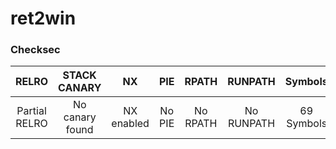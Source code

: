 # ret2win

### Checksec
|RELRO        |STACK CANARY   |NX        |PIE   |RPATH   |RUNPATH   |Symbols   |FORTIFY|Fortified|Fortifiable|FILE   |
|:-----------:|:-------------:|:--------:|:----:|:------:|:--------:|:--------:|:-----:|:-------:|:---------:|:-----:|
|Partial RELRO|No canary found|NX enabled|No PIE|No RPATH|No RUNPATH|69 Symbols|No     |0        |3          |ret2win|
